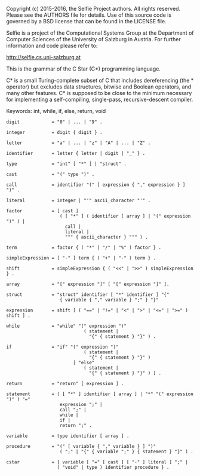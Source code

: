 Copyright (c) 2015-2016, the Selfie Project authors. All rights reserved. Please see the AUTHORS file for details. Use of this source code is governed by a BSD license that can be found in the LICENSE file.

Selfie is a project of the Computational Systems Group at the Department of Computer Sciences of the University of Salzburg in Austria. For further information and code please refer to:

http://selfie.cs.uni-salzburg.at

This is the grammar of the C Star (C*) programming language.

C* is a small Turing-complete subset of C that includes dereferencing (the * operator) but excludes data structures, bitwise and Boolean operators, and many other features. C* is supposed to be close to the minimum necessary for implementing a self-compiling, single-pass, recursive-descent compiler.

Keywords: int, while, if, else, return, void

```
digit            = "0" | ... | "9" .

integer          = digit { digit } .

letter           = "a" | ... | "z" | "A" | ... | "Z" .

identifier       = letter { letter | digit | "_" } .

type             = "int" [ "*" ] | "struct" .

cast             = "(" type ")" .

call             = identifier "(" [ expression { "," expression } ] ")" .

literal          = integer | "'" ascii_character "'" .

factor           = [ cast ]
                    ( [ "*" ] ( identifier [ array ] | "(" expression ")" ) |
                      call |
                      literal |
                      """ { ascii_character } """ ) .

term             = factor { ( "*" | "/" | "%" ) factor } .

simpleExpression = [ "-" ] term { ( "+" | "-" ) term } .

shift            = simpleExpression { ( "<<" | ">>" ) simpleExpression } .

array            = "[" expression "]" [ "[" expression "]" ].

struct           = "struct" identifier [ "*" identifier ] "{"
                    { variable { "," variable } ";" } "}"

expression       = shift [ ( "==" | "!=" | "<" | ">" | "<=" | ">=" ) shift ] .

while            = "while" "(" expression ")"
                             ( statement |
                               "{" { statement } "}" ) .

if               = "if" "(" expression ")"
                             ( statement |
                               "{" { statement } "}" )
                         [ "else"
                             ( statement |
                               "{" { statement } "}" ) ] .

return           = "return" [ expression ] .

statement        = ( [ "*" ] identifier [ array ] | "*" "(" expression ")" ) "="
                    expression ";" |
                    call ";" |
                    while |
                    if |
                    return ";" .

variable         = type identifier [ array ] .

procedure        = "(" [ variable { "," variable } ] ")"
                    ( ";" | "{" { variable ";" } { statement } "}" ) .

cstar            = { variable [ "=" [ cast ] [ "-" ] literal ] ";" |
                   ( "void" | type ) identifier procedure } .
```
